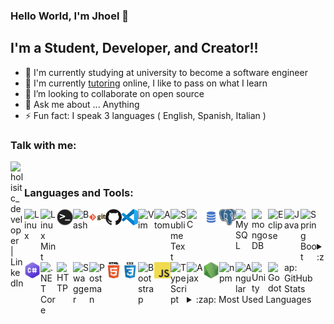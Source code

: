 ### Hello World, I'm Jhoel  👋

## I'm a Student, Developer, and Creator!!
- 🔭 I'm currently studying at university to become a software engineer
- 🌱 I'm currently [tutoring] online, I like to pass on what I learn
- 👯 I’m looking to collaborate on open source
- 💬 Ask me about ... Anything
- ⚡ Fun fact: I speak 3 languages ( English, Spanish, Italian )


### Talk with me:
[<img align="left" alt="holisitc_developer | LinkedIn" width="22px" src="https://cdn.jsdelivr.net/npm/simple-icons@v3/icons/linkedin.svg" />][linkedin]

<br />

### Languages and Tools:

<img align="left" alt="Linux" width="26px" src="https://user-images.githubusercontent.com/25181517/186884153-99edc188-e4aa-4c84-91b0-e2df260ebc33.png" />
<img align="left" alt="Linux Mint" width="26px" src="https://user-images.githubusercontent.com/25181517/186884159-4b5e122b-95de-4a32-b10b-7f6fdffa4c5a.png" />
<img align="left" alt="Terminal" width="26px" src="https://raw.githubusercontent.com/github/explore/80688e429a7d4ef2fca1e82350fe8e3517d3494d/topics/terminal/terminal.png" />
<img align="left" alt="Bash" width="26px" src="https://user-images.githubusercontent.com/25181517/192158606-7c2ef6bd-6e04-47cf-b5bc-da2797cb5bda.png" />
<img align="left" alt="Git" width="26px" src="https://raw.githubusercontent.com/github/explore/80688e429a7d4ef2fca1e82350fe8e3517d3494d/topics/git/git.png" />
<img align="left" alt="GitHub" width="26px" src="https://raw.githubusercontent.com/github/explore/78df643247d429f6cc873026c0622819ad797942/topics/github/github.png" />
<img align="left" alt="Visual Studio Code" width="26px" src="https://raw.githubusercontent.com/github/explore/80688e429a7d4ef2fca1e82350fe8e3517d3494d/topics/visual-studio-code/visual-studio-code.png" />
<img align="left" alt="Vim" width="26px" src="https://user-images.githubusercontent.com/25181517/192108889-232b3431-a585-4b36-a62d-9078bd3641d9.png" />
<img align="left" alt="Atom" width="26px" src="https://user-images.githubusercontent.com/25181517/190887571-ddd87d6e-77f8-41e7-b755-9b6d68e4fab7.png" />
<img align="left" alt="Sublime Text" width="26px" src="https://user-images.githubusercontent.com/25181517/190887576-6653f877-8439-4521-82f3-403086ead892.png" />
<img align="left" alt="C" width="26px" src="https://user-images.githubusercontent.com/25181517/192106070-46255bcf-65e6-4c6b-a296-bf8d0d8fb2a7.png" />
<img align="left" alt="SQL" width="26px" src="https://raw.githubusercontent.com/github/explore/80688e429a7d4ef2fca1e82350fe8e3517d3494d/topics/sql/sql.png" />
<img align="left" alt="postgreSQL" width="26px" src="https://raw.githubusercontent.com/github/explore/80688e429a7d4ef2fca1e82350fe8e3517d3494d/topics/postgresql/postgresql.png" />
<img align="left" alt="MySQL" width="26" src="https://user-images.githubusercontent.com/25181517/183896128-ec99105a-ec1a-4d85-b08b-1aa1620b2046.png" />
<img align="left" alt="mongoDB" width="26" src="https://user-images.githubusercontent.com/25181517/182884177-d48a8579-2cd0-447a-b9a6-ffc7cb02560e.png" />
<img align="left" alt="Eclipse" width="26px" src="https://user-images.githubusercontent.com/25181517/192108892-6e9b5cdf-4e35-4a70-ad9a-801a93a07c1c.png" />
<img align="left" alt="Java" width="26" src="https://user-images.githubusercontent.com/25181517/117201156-9a724800-adec-11eb-9a9d-3cd0f67da4bc.png" />
<img align="left" alt="Spring Boot" width="26px" src="https://user-images.githubusercontent.com/25181517/183891303-41f257f8-6b3d-487c-aa56-c497b880d0fb.png" />
<img align="left" alt="CSharp" width="26px" src="https://raw.githubusercontent.com/github/explore/80688e429a7d4ef2fca1e82350fe8e3517d3494d/topics/csharp/csharp.png" />
<img align="left" alt=".NET Core" width="26" src="https://user-images.githubusercontent.com/25181517/121405754-b4f48f80-c95d-11eb-8893-fc325bde617f.png"  />
<img align="left" alt="HTTP" width="26" src="https://user-images.githubusercontent.com/25181517/192107854-765620d7-f909-4953-a6da-36e1ef69eea6.png" />
<img align="left" alt="Swagger" width="26" src="https://user-images.githubusercontent.com/25181517/186711335-a3729606-5a78-4496-9a36-06efcc74f800.png" />
<img align="left" alt="Postman" width="26" src="https://user-images.githubusercontent.com/25181517/192109061-e138ca71-337c-4019-8d42-4792fdaa7128.png" />
<img align="left" alt="HTML5" width="26px" src="https://raw.githubusercontent.com/github/explore/80688e429a7d4ef2fca1e82350fe8e3517d3494d/topics/html/html.png" />
<img align="left" alt="CSS3" width="26px" src="https://raw.githubusercontent.com/github/explore/80688e429a7d4ef2fca1e82350fe8e3517d3494d/topics/css/css.png" />
<img align="left" alt="Bootstrap" width="26" src="https://user-images.githubusercontent.com/25181517/183898054-b3d693d4-dafb-4808-a509-bab54cf5de34.png"  />
<img align="left" alt="JavaScript" width="26px" src="https://raw.githubusercontent.com/github/explore/80688e429a7d4ef2fca1e82350fe8e3517d3494d/topics/javascript/javascript.png" />
<img align="left" alt="TypeScript" width="26px" src="https://raw.githubusercontent.com/prplx/svg-logos/master/svg/typescript-icon.svg" />
<img align="left" alt="Ajax" width="26px" src="https://raw.githubusercontent.com/prplx/svg-logos/master/svg/ajax.svg" />
<img align="left" alt="Node.js" width="26px" src="https://raw.githubusercontent.com/github/explore/80688e429a7d4ef2fca1e82350fe8e3517d3494d/topics/nodejs/nodejs.png" />
<img align="left" alt="npm" width="26" src="https://user-images.githubusercontent.com/25181517/121401671-49102800-c959-11eb-9f6f-74d49a5e1774.png" />
<img align="left" alt="Angular" width="26px" src="https://raw.githubusercontent.com/prplx/svg-logos/master/svg/angular.svg" />
<img align="left" alt="Unity" width="26" src="https://user-images.githubusercontent.com/25181517/193427941-9437dbbe-376f-40dc-9573-0ef5c02a26a7.png" />
<img align="left" alt="Godot" width="26" src="https://user-images.githubusercontent.com/25181517/193427942-3abc320a-1c9e-4316-bac0-cb8b280b669f.png" />

<br />
<br />
<br />

<details>
  <summary>:zap: GitHub Stats</summary>

  <img align="left" alt="Jhoel's GitHub Stats" src="https://github-readme-stats.vercel.app/api?username=JhoelCanulli&show_icons=true&hide_border=true" />

</details>

<details>
  <summary>:zap: Most Used Languages</summary>

<img align="left" alt="Jhoel's GitHub Top Languages" src="https://github-readme-stats.vercel.app/api/top-langs/?username=JhoelCanulli" />

</details>

[linkedin]: https://www.linkedin.com/in/jhoelcanulli/
[tutoring]: https://www.letuelezioni.it/insegnanti/jhoel-canulli.htm
